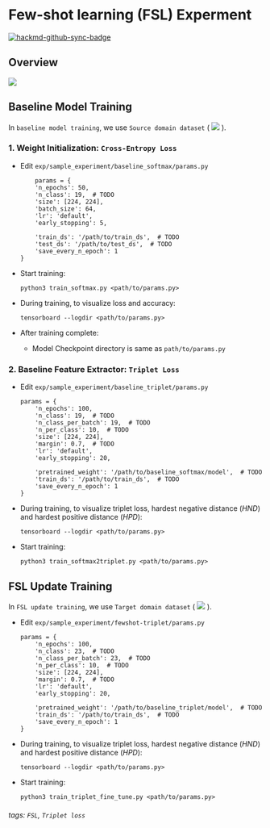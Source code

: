 # Few-shot learning (FSL) Experment

[![hackmd-github-sync-badge](https://hackmd.io/ct3mDHTJR2CLHUrys-jv2A/badge)](https://hackmd.io/ct3mDHTJR2CLHUrys-jv2A)


## Overview


![](https://raw.githubusercontent.com/WesleyCh3n/MobileNetv2-CowFace-Extractor/main/img/flowchart.svg)


## Baseline Model Training

In `baseline model training`, we use `Source domain dataset` (
<img src="https://render.githubusercontent.com/render/math?math=D_s">
).

### 1. Weight Initialization: `Cross-Entropy Loss`

- Edit `exp/sample_experiment/baseline_softmax/params.py`

    ```python=
        params = {
        'n_epochs': 50,
        'n_class': 19,  # TODO
        'size': [224, 224],
        'batch_size': 64,
        'lr': 'default',
        'early_stopping': 5,

        'train_ds': '/path/to/train_ds',  # TODO
        'test_ds': '/path/to/test_ds',  # TODO
        'save_every_n_epoch': 1
    }
    ```

- Start training:

    ```bash=
    python3 train_softmax.py <path/to/params.py>
    ```

- During training, to visualize loss and accuracy:

    ```bash=
    tensorboard --logdir <path/to/params.py>
    ```


- After training complete:
    - Model Checkpoint directory is same as `path/to/params.py`

### 2. Baseline Feature Extractor: `Triplet Loss`

- Edit `exp/sample_experiment/baseline_triplet/params.py`

    ```python=
    params = {
        'n_epochs': 100,
        'n_class': 19,  # TODO
        'n_class_per_batch': 19,  # TODO
        'n_per_class': 10,  # TODO
        'size': [224, 224],
        'margin': 0.7,  # TODO
        'lr': 'default',
        'early_stopping': 20,

        'pretrained_weight': '/path/to/baseline_softmax/model',  # TODO
        'train_ds': '/path/to/train_ds',  # TODO
        'save_every_n_epoch': 1
    }
    ```

- During training, to visualize triplet loss, hardest negative distance (*HND*) and hardest positive distance (*HPD*):

    ```bash=
    tensorboard --logdir <path/to/params.py>
    ```
    
- Start training:

    ```bash=
    python3 train_softmax2triplet.py <path/to/params.py>
    ```
    
## FSL Update Training

In `FSL update training`, we use `Target domain dataset` (
<img src="https://render.githubusercontent.com/render/math?math=D_t">
).

- Edit `exp/sample_experiment/fewshot-triplet/params.py`

    ```python=
    params = {
        'n_epochs': 100,
        'n_class': 23,  # TODO
        'n_class_per_batch': 23,  # TODO
        'n_per_class': 10,  # TODO
        'size': [224, 224],
        'margin': 0.7,  # TODO
        'lr': 'default',
        'early_stopping': 20,

        'pretrained_weight': '/path/to/baseline_triplet/model',  # TODO
        'train_ds': '/path/to/train_ds',  # TODO
        'save_every_n_epoch': 1
    }
    ```

- During training, to visualize triplet loss, hardest negative distance (*HND*) and hardest positive distance (*HPD*):

    ```bash=
    tensorboard --logdir <path/to/params.py>
    ```
    
- Start training:

    ```bash=
    python3 train_triplet_fine_tune.py <path/to/params.py>
    ```
###### tags: `FSL`, `Triplet loss`